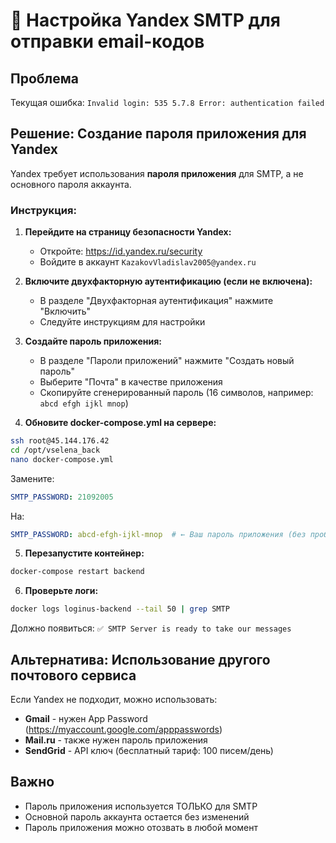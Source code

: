 # 📧 Настройка Yandex SMTP для отправки email-кодов

## Проблема
Текущая ошибка: `Invalid login: 535 5.7.8 Error: authentication failed`

## Решение: Создание пароля приложения для Yandex

Yandex требует использования **пароля приложения** для SMTP, а не основного пароля аккаунта.

### Инструкция:

1. **Перейдите на страницу безопасности Yandex:**
   - Откройте: https://id.yandex.ru/security
   - Войдите в аккаунт `KazakovVladislav2005@yandex.ru`

2. **Включите двухфакторную аутентификацию (если не включена):**
   - В разделе "Двухфакторная аутентификация" нажмите "Включить"
   - Следуйте инструкциям для настройки

3. **Создайте пароль приложения:**
   - В разделе "Пароли приложений" нажмите "Создать новый пароль"
   - Выберите "Почта" в качестве приложения
   - Скопируйте сгенерированный пароль (16 символов, например: `abcd efgh ijkl mnop`)

4. **Обновите docker-compose.yml на сервере:**

```bash
ssh root@45.144.176.42
cd /opt/vselena_back
nano docker-compose.yml
```

Замените:
```yaml
SMTP_PASSWORD: 21092005
```

На:
```yaml
SMTP_PASSWORD: abcd-efgh-ijkl-mnop  # ← Ваш пароль приложения (без пробелов, можно использовать дефисы)
```

5. **Перезапустите контейнер:**
```bash
docker-compose restart backend
```

6. **Проверьте логи:**
```bash
docker logs loginus-backend --tail 50 | grep SMTP
```

Должно появиться: `✅ SMTP Server is ready to take our messages`

## Альтернатива: Использование другого почтового сервиса

Если Yandex не подходит, можно использовать:
- **Gmail** - нужен App Password (https://myaccount.google.com/apppasswords)
- **Mail.ru** - также нужен пароль приложения
- **SendGrid** - API ключ (бесплатный тариф: 100 писем/день)

## Важно
- Пароль приложения используется ТОЛЬКО для SMTP
- Основной пароль аккаунта остается без изменений
- Пароль приложения можно отозвать в любой момент

